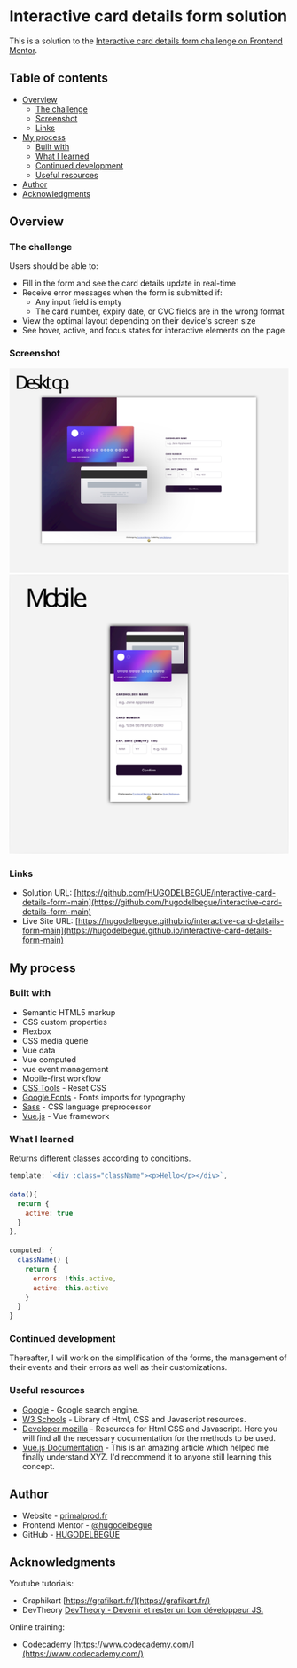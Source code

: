 # Interactive card details form solution

This is a solution to the [Interactive card details form challenge on Frontend Mentor](https://www.frontendmentor.io/challenges/interactive-card-details-form-XpS8cKZDWw).

## Table of contents

- [Overview](#overview)
  - [The challenge](#the-challenge)
  - [Screenshot](#screenshot)
  - [Links](#links)
- [My process](#my-process)
  - [Built with](#built-with)
  - [What I learned](#what-i-learned)
  - [Continued development](#continued-development)
  - [Useful resources](#useful-resources)
- [Author](#author)
- [Acknowledgments](#acknowledgments)

## Overview

### The challenge

Users should be able to:

- Fill in the form and see the card details update in real-time
- Receive error messages when the form is submitted if:
  - Any input field is empty
  - The card number, expiry date, or CVC fields are in the wrong format
- View the optimal layout depending on their device's screen size
- See hover, active, and focus states for interactive elements on the page

### Screenshot

![](./design/preview_desktop.svg)
![](./design/preview_mobile.svg)

### Links

- Solution URL: [https://github.com/HUGODELBEGUE/interactive-card-details-form-main](https://github.com/hugodelbegue/interactive-card-details-form-main)
- Live Site URL: [https://hugodelbegue.github.io/interactive-card-details-form-main](https://hugodelbegue.github.io/interactive-card-details-form-main)

## My process

### Built with

- Semantic HTML5 markup
- CSS custom properties
- Flexbox
- CSS media querie
- Vue data
- Vue computed
- vue event management
- Mobile-first workflow
- [CSS Tools](https://meyerweb.com/eric/tools/css/reset/) - Reset CSS
- [Google Fonts](https://fonts.google.com/) - Fonts imports for typography
- [Sass](https://sass-lang.com/) - CSS language preprocessor
- [Vue.js](https://vuejs.org/) - Vue framework

### What I learned

Returns different classes according to conditions.

```js
template: `<div :class="className"><p>Hello</p></div>`,

data(){
  return {
    active: true
  }
},

computed: {
  className() {
    return {
      errors: !this.active,
      active: this.active
    }
  }
}
```

### Continued development

Thereafter, I will work on the simplification of the forms, the management of their events and their errors as well as their customizations.

### Useful resources

- [Google](https://www.google.com/) - Google search engine.
- [W3 Schools](https://www.w3schools.com/) - Library of Html, CSS and Javascript resources.
- [Developer mozilla](https://developer.mozilla.org/fr/) - Resources for Html CSS and Javascript. Here you will find all the necessary documentation for the methods to be used.
- [Vue.js Documentation](https://vuejs.org/guide/introduction.html) - This is an amazing article which helped me finally understand XYZ. I'd recommend it to anyone still learning this concept.

## Author

- Website - [primalprod.fr](https://primalprod.fr/)
- Frontend Mentor - [@hugodelbegue](https://www.frontendmentor.io/profile/HUGODELBEGUE)
- GitHub - [HUGODELBEGUE](https://github.com/HUGODELBEGUE)

## Acknowledgments

Youtube tutorials:

- Graphikart [https://grafikart.fr/](https://grafikart.fr/)
- DevTheory [DevTheory - Devenir et rester un bon développeur JS.](https://www.youtube.com/@DevTheory)

Online training:

- Codecademy [https://www.codecademy.com/](https://www.codecademy.com/)
